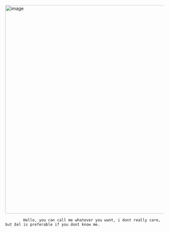 <img width="1200" height="664" alt="image" src="https://github.com/user-attachments/assets/e91632a0-4652-4a5a-a969-1cd1f66d09bc" />

            Hello, you can call me whatever you want, i dont really care, but Eel is preferable if you dont know me.
